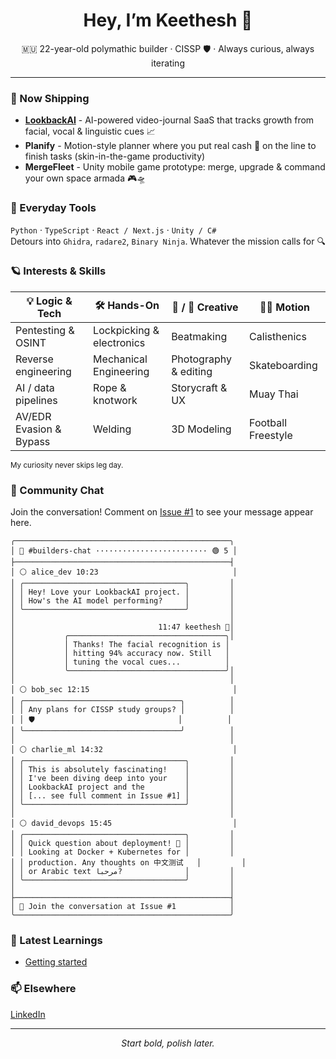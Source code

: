 <!-- GitHub profile README -->
<h1 align="center">Hey, I’m Keethesh 👋</h1>
<p align="center">
  🇲🇺 22-year-old polymathic builder · CISSP 🛡️ · Always curious, always iterating
</p>

---

### 🚢  Now Shipping
- **[LookbackAI](https://lookbackai.com)** - AI-powered video-journal SaaS that tracks growth from facial, vocal & linguistic cues 📈  
- **Planify** - Motion-style planner where you put real cash 💸 on the line to finish tasks (skin-in-the-game productivity)  
- **MergeFleet** - Unity mobile game prototype: merge, upgrade & command your own space armada 🎮🛸  

### 🧰  Everyday Tools
`Python` · `TypeScript` · `React / Next.js` · `Unity / C#`  
Detours into `Ghidra`, `radare2`, `Binary Ninja`. Whatever the mission calls for 🔍

### 🪐  Interests & Skills
| 💡 Logic & Tech | 🛠️ Hands-On | 🎵 / 🎨 Creative | 🏃‍♂️ Motion |
|-----------------|-------------|-----------------|--------------|
| Pentesting & OSINT | Lockpicking & electronics | Beatmaking | Calisthenics |
| Reverse engineering | Mechanical Engineering | Photography & editing | Skateboarding |
| AI / data pipelines | Rope & knotwork | Storycraft & UX | Muay Thai |
| AV/EDR Evasion & Bypass | Welding | 3D Modeling | Football Freestyle |

<sub>My curiosity never skips leg day.</sub>

### 💬 Community Chat
Join the conversation! Comment on [Issue #1](https://github.com/keethesh/keethesh/issues/1) to see your message appear here.

<!-- CHAT_START -->
```
╭────────────────────────────────────────────────╮
│ 💬 #builders-chat ························· 🟢 5 │
├────────────────────────────────────────────────┤
│ ⚪ alice_dev 10:23                              │
│ ╭────────────────────────────────────╮         │
│ │ Hey! Love your LookbackAI project. │         │
│ │ How's the AI model performing?     │         │
│ ╰────────────────────────────────────╯         │
│                                                │
│                                11:47 keethesh 🔵│
│           ╭───────────────────────────────────╮│
│           │ Thanks! The facial recognition is │
│           │ hitting 94% accuracy now. Still   │
│           │ tuning the vocal cues...          │
│           ╰───────────────────────────────────╯│
│                                                │
│ ⚪ bob_sec 12:15                                │
│ ╭───────────────────────────────────╮          │
│ │ Any plans for CISSP study groups? │          │
│ │ 🛡️                                │          │
│ ╰───────────────────────────────────╯          │
│                                                │
│ ⚪ charlie_ml 14:32                             │
│ ╭────────────────────────────────────╮         │
│ │ This is absolutely fascinating!    │         │
│ │ I've been diving deep into your    │         │
│ │ LookbackAI project and the         │         │
│ │ [... see full comment in Issue #1] │         │
│ ╰────────────────────────────────────╯         │
│                                                │
│ ⚪ david_devops 15:45                           │
│ ╭────────────────────────────────────╮         │
│ │ Quick question about deployment! 🚀 │         │
│ │ Looking at Docker + Kubernetes for │         │
│ │ production. Any thoughts on 中文测试   │         │
│ │ or Arabic text مرحبا?              │         │
│ ╰────────────────────────────────────╯         │
│                                                │
├────────────────────────────────────────────────┤
│ 💭 Join the conversation at Issue #1            │
╰────────────────────────────────────────────────╯
```
<!-- CHAT_END -->

### 🧠 Latest Learnings

<!-- TIL_START -->
* [Getting started](til/001-getting-started.md)
<!-- TIL_END -->

### 📫  Elsewhere
[LinkedIn](https://www.linkedin.com/in/keethesh)

---

<p align="center"><em>Start bold, polish later.</em></p>
